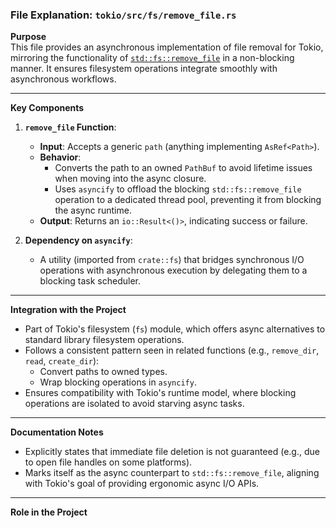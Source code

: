 ### File Explanation: `tokio/src/fs/remove_file.rs`

**Purpose**  
This file provides an asynchronous implementation of file removal for Tokio, mirroring the functionality of [`std::fs::remove_file`](https://doc.rust-lang.org/std/fs/fn.remove_file.html) in a non-blocking manner. It ensures filesystem operations integrate smoothly with asynchronous workflows.

---

**Key Components**  
1. **`remove_file` Function**:
   - **Input**: Accepts a generic `path` (anything implementing `AsRef<Path>`).
   - **Behavior**:
     - Converts the path to an owned `PathBuf` to avoid lifetime issues when moving into the async closure.
     - Uses `asyncify` to offload the blocking `std::fs::remove_file` operation to a dedicated thread pool, preventing it from blocking the async runtime.
   - **Output**: Returns an `io::Result<()>`, indicating success or failure.

2. **Dependency on `asyncify`**:
   - A utility (imported from `crate::fs`) that bridges synchronous I/O operations with asynchronous execution by delegating them to a blocking task scheduler.

---

**Integration with the Project**  
- Part of Tokio's filesystem (`fs`) module, which offers async alternatives to standard library filesystem operations.
- Follows a consistent pattern seen in related functions (e.g., `remove_dir`, `read`, `create_dir`):
  - Convert paths to owned types.
  - Wrap blocking operations in `asyncify`.
- Ensures compatibility with Tokio's runtime model, where blocking operations are isolated to avoid starving async tasks.

---

**Documentation Notes**  
- Explicitly states that immediate file deletion is not guaranteed (e.g., due to open file handles on some platforms).
- Marks itself as the async counterpart to `std::fs::remove_file`, aligning with Tokio's goal of providing ergonomic async I/O APIs.

---

**Role in the Project**  